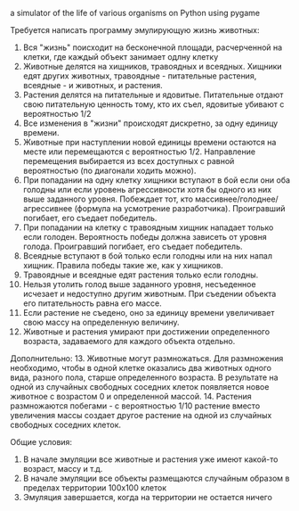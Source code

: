 a simulator of the life of various organisms on Python using pygame

Требуется написать программу эмулирующую жизнь животных:
1. Вся "жизнь" поисходит на бесконечной площади, расчерченной на клетки, где каждый объект занимает одлну клетку
2. Животные делятся на хищников, травоядных и всеядных. Хищники едят других животных, травоядные - питательные растения, всеядные - и животных, и растения.
3. Растения делятся на питательные и ядовитые. Питательные отдают свою питательную ценность тому, кто их съел, ядовитые убивают с вероятностью 1/2
4. Все изменения в "жизни" происходят дискретно, за одну единицу времени.
5. Животные при наступлении новой единицы времени остаются на месте или перемещаются с вероятностью 1/2. Направление перемещения выбирается из всех доступных с равной вероятностью (по диагонали ходить можно).
6. При попадании на одну клетку хищники вступают в бой если они оба голодны или если уровень агрессивности хотя бы одного из них выше заданного уровня. Побеждает тот, кто массивнее/голоднее/агрессивнее (формула на усмотрение разработчика). Проигравший погибает, его съедает победитель.
7. При попадании на клетку с травоядным хищник нападает только если голоден. Вероятность победы должна зависеть от уровня голода. Проигравший погибает, его съедает победитель.
8. Всеядные вступают в бой только если голодны или на них напал хищник. Правила победы такие же, как у хищников. 
9. Травоядные и всеядные едят растения только если голодны.
10. Нельзя утолить голод выше заданного уровня, несъеденное исчезает и недоступно другим животным. При съедении объекта его питательность равна его массе.
11. Если растение не съедено, оно за единицу времени увеличивает свою массу на определенную величину.
12. Животные и растения умирают при достижении определенного возраста, задаваемого для каждого объекта отдельно. 

Дополнительно:
13. Животные могут размножаться. Для размножения необходимо, чтобы в одной клетке оказались два животных одного вида, разного пола, старше определенного возраста. В результате на одной из случайных свободных соседних клеток появляется новое животное с возрастом 0 и определенной массой.
14. Растения размножаются побегами - с вероятностью 1/10 растение вместо увеличения массы создает другое растение на одной из случайных свободных соседних клеток.


Общие условия:
1. В начале эмуляции все животные и растения уже имеют какой-то возраст, массу и т.д.
2. В начале эмуляции все объекты размещаются случайным образом в пределах территории 100х100 клеток
3. Эмуляция завершается, когда на территории не остается ничего

